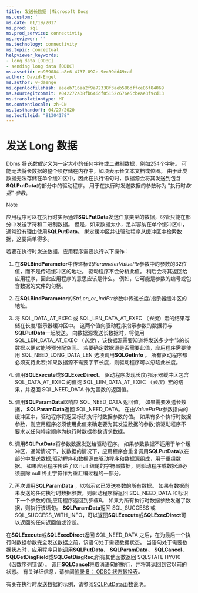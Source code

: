 ```yaml
---
title: 发送长数据 |Microsoft Docs
ms.custom: ''
ms.date: 01/19/2017
ms.prod: sql
ms.prod_service: connectivity
ms.reviewer: ''
ms.technology: connectivity
ms.topic: conceptual
helpviewer_keywords:
- long data [ODBC]
- sending long data [ODBC]
ms.assetid: ea989084-a8e6-4737-892e-9ec99dd49caf
author: David-Engel
ms.author: v-daenge
ms.openlocfilehash: aeeeb716aa2f9a72338f3aeb586dffce86f84069
ms.sourcegitcommit: e042272a38fb646df05152c676e5cbeae3f9cd13
ms.translationtype: MT
ms.contentlocale: zh-CN
ms.lasthandoff: 04/27/2020
ms.locfileid: "81304178"
---
```

# <a name="sending-long-data"></a>发送 Long 数据
Dbms 将*长数据*定义为一定大小的任何字符或二进制数据，例如254个字符。 可能无法将长数据的整个项存储在内存中，如项表示长文本文档或位图。 由于此类数据无法存储在单个缓冲区中，因此在执行语句时，数据源会将其发送到包含**SQLPutData**的部分中的驱动程序。 用于在执行时发送数据的参数称为 "执行时*数据" 参数*。  
  
> [!NOTE]  
>  应用程序可以在执行时实际通过**SQLPutData**发送任意类型的数据，尽管只能在部分中发送字符和二进制数据。 但是，如果数据太小，足以容纳在单个缓冲区中，通常没有理由使用**SQLPutData**。 绑定缓冲区并让驱动程序从缓冲区中检索数据，这要简单得多。  
  
 若要在执行时发送数据，应用程序需要执行以下操作：  
  
1.  在**SQLBindParameter**中传递标识*ParameterValuePtr*参数中的参数的32位值，而不是传递缓冲区的地址。 驱动程序不会分析此值。 稍后会将其返回给应用程序，因此应用程序的意思应该是什么。 例如，它可能是参数的编号或包含数据的文件的句柄。  
  
2.  在**SQLBindParameter**的*StrLen_or_IndPtr*参数中传递长度/指示器缓冲区的地址。  
  
3.  将 SQL_DATA_AT_EXEC 或 SQL_LEN_DATA_AT_EXEC （*长度*）宏的结果存储在长度/指示器缓冲区中。 这两个值向驱动程序指示参数的数据将与**SQLPutData**一起发送。 向数据源发送长数据时，将使用 SQL_LEN_DATA_AT_EXEC （*长度*），该数据源需要知道将发送多少字节的长数据以便它能够预分配空间。 若要确定数据源是否需要此值，应用程序需要使用 SQL_NEED_LONG_DATA_LEN 选项调用**SQLGetInfo** 。 所有驱动程序都必须支持此宏;如果数据源不需要字节长度，则驱动程序可以忽略此长度。  
  
4.  调用**SQLExecute**或**SQLExecDirect**。 驱动程序发现长度/指示器缓冲区包含 SQL_DATA_AT_EXEC 的值或 SQL_LEN_DATA_AT_EXEC （*长度*）宏的结果，并返回 SQL_NEED_DATA 作为函数的返回值。  
  
5.  调用**SQLParamData**以响应 SQL_NEED_DATA 返回值。 如果需要发送长数据， **SQLParamData**返回 SQL_NEED_DATA。 在由*ValuePtrPtr*参数指向的缓冲区中，驱动程序将返回标识执行时数据参数的值。 如果有多个执行时数据参数，则应用程序必须使用此值来确定要为其发送数据的参数;该驱动程序不要求以任何特定顺序为执行时数据参数请求数据。  
  
6.  调用**SQLPutData**将参数数据发送给驱动程序。 如果参数数据不适用于单个缓冲区，通常情况下，长数据的情况下，应用程序会重复调用**SQLPutData**以在部分中发送数据;驱动程序和数据源由驱动程序和数据源组成，用于重组数据。 如果应用程序传递了以 null 结尾的字符串数据，则驱动程序或数据源必须删除 null 终止字符作为重汇编过程的一部分。  
  
7.  再次调用**SQLParamData** ，以指示它已发送参数的所有数据。 如果有数据尚未发送的任何执行时数据参数，则驱动程序将返回 SQL_NEED_DATA 和标识下一个参数的值;应用程序返回到步骤6。 如果为所有执行时数据参数发送了数据，则执行该语句。 **SQLParamData**返回 SQL_SUCCESS 或 SQL_SUCCESS_WITH_INFO，可以返回**SQLExecute**或**SQLExecDirect**可以返回的任何返回值或诊断。  
  
 在**SQLExecute**或**SQLExecDirect**返回 SQL_NEED_DATA 之后，在为最后一个执行时数据参数完全发送数据之前，该语句处于需要数据状态。 当语句处于需要数据状态时，应用程序只能调用**SQLPutData**、 **SQLParamData**、 **SQLCancel**、 **SQLGetDiagField**或**SQLGetDiagRec**;所有其他函数返回 SQLSTATE HY010 （函数序列错误）。 调用**SQLCancel**将取消语句的执行，并将其返回到它以前的状态。 有关详细信息，请参阅[附录 B： ODBC 状态转换表](../../../odbc/reference/appendixes/appendix-b-odbc-state-transition-tables.md)。  
  
 有关在执行时发送数据的示例，请参阅[SQLPutData](../../../odbc/reference/syntax/sqlputdata-function.md)函数说明。
